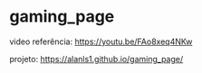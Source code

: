 # gaming_page 

video referência: https://youtu.be/FAo8xeq4NKw

projeto: https://alanls1.github.io/gaming_page/
